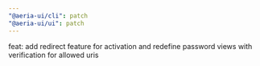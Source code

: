 ```yaml
---
"@aeria-ui/cli": patch
"@aeria-ui/ui": patch
---
```


feat: add redirect feature for activation and redefine password views with verification for allowed uris
